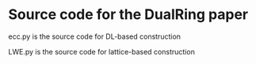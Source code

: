 # Source code for the DualRing paper
ecc.py is the source code for DL-based construction

LWE.py is the source code for lattice-based construction
